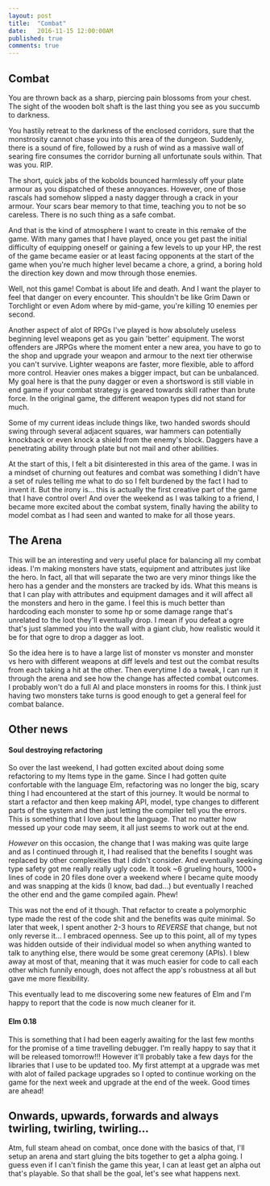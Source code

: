 ```yaml
---
layout: post
title:  "Combat"
date:   2016-11-15 12:00:00AM
published: true
comments: true
---
```


## Combat

You are thrown back as a sharp, piercing pain blossoms from your chest. The sight of the wooden bolt shaft is the last thing you see as you succumb to darkness.
  
You hastily retreat to the darkness of the enclosed corridors, sure that the monstrosity cannot chase you into this area of the dungeon. Suddenly, there is a sound of fire,
followed by a rush of wind as a massive wall of searing fire consumes the corridor burning all unfortunate souls within. That was you. RIP.

The short, quick jabs of the kobolds bounced harmlessly off your plate armour as you dispatched of these annoyances. However, one of those rascals had somehow slipped a nasty
dagger through a crack in your armour. Your scars bear memory to that time, teaching you to not be so careless. There is no such thing as a safe combat.

And that is the kind of atmosphere I want to create in this remake of the game. With many games that I have played, once you get past the initial difficulty of equipping
oneself or gaining a few levels to up your HP, the rest of the game became easier or at least facing opponents at the start of the game when you're much higher level became
a chore, a grind, a boring hold the direction key down and mow through those enemies.

Well, not this game! Combat is about life and death. And I want the player to feel that danger on every encounter. This shouldn't be like Grim Dawn or Torchlight or even Adom
where by mid-game, you're killing 10 enemies per second.

Another aspect of alot of RPGs I've played is how absolutely useless beginning level weapons get as you gain 'better' equipment. The worst offenders are JRPGs where the moment 
enter a new area, you have to go to the shop and upgrade your weapon and armour to the next tier otherwise you can't survive. Lighter weapons are faster, more flexible, able
to afford more control. Heavier ones makes a bigger impact, but can be unbalanced. My goal here is that the puny dagger or even a shortsword is still viable in end game if
your combat strategy is geared towards skill rather than brute force. In the original game, the different weapon types did not stand for much.

Some of my current ideas include things like, two handed swords should swing through several adjacent squares, war hammers can potentially knockback or even knock a shield from
the enemy's block. Daggers have a penetrating ability through plate but not mail and other abilities.

At the start of this, I felt a bit disinterested in this area of the game. I was in a mindset of churning out features and combat was something I didn't have a set of
rules telling me what to do so I felt burdened by the fact I had to invent it. But the irony is... this is actually the first creative part of the game that I have control
over! And over the weekend as I was talking to a friend, I became more excited about the combat system, finally having the ability to model combat as I had seen and wanted
to make for all those years.

## The Arena

This will be an interesting and very useful place for balancing all my combat ideas. I'm making monsters have stats, equipment and attributes just like the hero. In fact, all
that will separate the two are very minor things like the hero has a gender and the monsters are tracked by ids. What this means is that I can play with attributes and equipment
damages and it will affect all the monsters and hero in the game. I feel this is much better than hardcoding each monster to some hp or some damage range that's unrelated
to the loot they'll eventually drop. I mean if you defeat a ogre that's just slammed you into the wall with a giant club, how realistic would it be for that ogre to drop a dagger as loot.
  
So the idea here is to have a large list of monster vs monster and monster vs hero with different weapons at diff levels and test out the combat results from each taking
  a hit at the other. Then everytime I do a tweak, I can run it through the arena and see how the change has affected combat outcomes. I probably won't do a full AI and place 
  monsters in rooms for this. I think just having two monsters take turns is good enough to get a general feel for combat balance.

## Other news

#### Soul destroying refactoring

So over the last weekend, I had gotten excited about doing some refactoring to my Items type in the game. Since I had gotten quite confortable with the language Elm, refactoring
was no longer the big, scary thing I had encountered at the start of this journey. It would be normal to start a refactor and then keep making API, model, type changes to 
different parts of the system and then just letting the compiler tell you the errors. This is something that I love about the language. That no matter how messed up your code
may seem, it all just seems to work out at the end.

*However* on this occasion, the change that I was making was quite large and as I continued through it, I had realised that the benefits I sought was replaced by other
complexities that I didn't consider. And eventually seeking type safety got me really really ugly code. It took ~6 grueling hours, 1000+ lines of code in 20 files done 
over a weekend where I became quite moody and was snapping at the kids (I know, bad dad...) but eventually I reached the other end and the game compiled again. Phew!

This was not the end of it though. That refactor to create a polymorphic type made the rest of the code shit and the benefits was quite minimal. So later that week, I spent
another 2-3 hours to *REVERSE* that change, but not only reverse it... I embraced openness. See up to this point, all of my types was hidden outside of their individual model
so when anything wanted to talk to anything else, there would be some great ceremony (APIs). I blew away at most of that, meaning that it was much easier for code
to call each other which funnily enough, does not affect the app's robustness at all but gave me more flexibility.

This eventually lead to me discovering some new features of Elm and I'm happy to report that the code is now much cleaner for it.

#### Elm 0.18

This is something that I had been eagerly awaiting for the last few months for the promise of a time travelling debugger. I'm really happy to say that it will be released
tomorrow!!! However it'll probably take a few days for the libraries that I use to be updated too. My first attempt at a upgrade was met with alot of failed package upgrades
so I opted to continue working on the game for the next week and upgrade at the end of the week. Good times are ahead!

## Onwards, upwards, forwards and always twirling, twirling, twirling...
 
Atm, full steam ahead on combat, once done with the basics of that, I'll setup an arena and start gluing the bits together to get a alpha going. I guess even if I can't
 finish the game this year, I can at least get an alpha out that's playable. So that shall be the goal, let's see what happens next.
